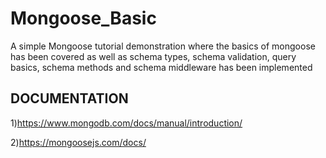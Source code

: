 # Mongoose_Basic
A simple Mongoose tutorial demonstration where the basics of mongoose has been covered as well as schema types, schema validation, query basics, schema methods and schema middleware has been implemented


## DOCUMENTATION



1)https://www.mongodb.com/docs/manual/introduction/

2)https://mongoosejs.com/docs/
